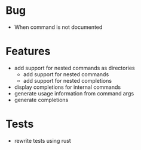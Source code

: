 # Bug

- When command is not documented

# Features

- add support for nested commands as directories
  - add support for nested commands
  - add support for nested completions
- display completions for internal commands
- generate usage information from command args
- generate completions

# Tests

- rewrite tests using rust
